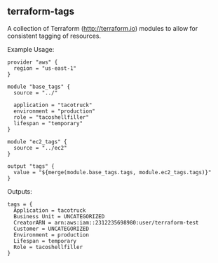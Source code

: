 terraform-tags
-
A collection of Terraform (http://terraform.io) modules to allow for consistent tagging of 
resources.

Example Usage:
```hcl-terraform
provider "aws" {
  region = "us-east-1"
}

module "base_tags" {
  source = "../"

  application = "tacotruck"
  environment = "production"
  role = "tacoshellfiller"
  lifespan = "temporary"
}

module "ec2_tags" {
  source = "../ec2"
}

output "tags" {
  value = "${merge(module.base_tags.tags, module.ec2_tags.tags)}"
}
```
Outputs:
```hcl
tags = {
  Application = tacotruck
  Business Unit = UNCATEGORIZED
  CreatorARN = arn:aws:iam::2312235698980:user/terraform-test
  Customer = UNCATEGORIZED
  Environment = production
  Lifespan = temporary
  Role = tacoshellfiller
}

```